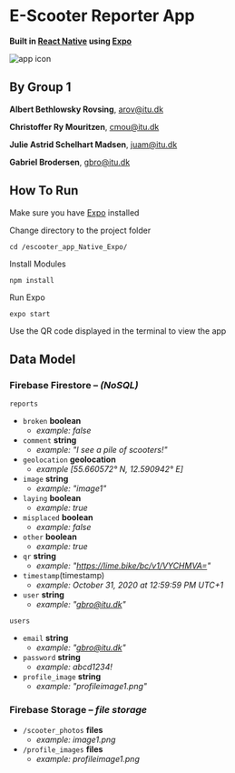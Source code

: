 # E-Scooter Reporter App

**Built in [React Native](https://reactnative.dev) using [Expo](https://expo.io)**

![app icon](e-scooter_app/assets/app_icon/app_icon_rounded.png)

## By Group 1

**Albert Bethlowsky Rovsing**,
[arov@itu.dk](mailto:arov@itu.dk)

**Christoffer Ry Mouritzen**,
[cmou@itu.dk](mailto:cmou@itu.dk)

**Julie Astrid Schelhart Madsen**,
[juam@itu.dk](mailto:juam@itu.dk)

**Gabriel Brodersen**,
[gbro@itu.dk](mailto:gbro@itu.dk)

## How To Run

Make sure you have [Expo](https://expo.io) installed

Change directory to the project folder

```Shell
cd /escooter_app_Native_Expo/
```

Install Modules

```Shell
npm install
```

Run Expo

```Shell
expo start
```

Use the QR code displayed in the terminal to view the app

## Data Model

### Firebase Firestore – *(NoSQL)*

`reports`

- `broken` **boolean**
  - *example: false*
- `comment` **string**
  - *example: "I see a pile of scooters!"*
- `geolocation` **geolocation**
  - *example [55.660572° N, 12.590942° E]*
- `image` **string**
  - *example: "image1"*
- `laying` **boolean**
  - *example: true*
- `misplaced` **boolean**
  - *example: false*
- `other` **boolean**
  - *example: true*
- `qr` **string**
  - *example: "<https://lime.bike/bc/v1/VYCHMVA=>"*
- `timestamp`(timestamp)
  - *example: October 31, 2020 at 12:59:59 PM UTC+1*
- `user` **string**
  - *example: "gbro@itu.dk"*

`users`

- `email` **string**
  - *example: "gbro@itu.dk"*
- `password` **string**
  - *example: abcd1234!*
- `profile_image` **string**
  - *example: "profileimage1.png"*

### Firebase Storage – *file storage*

- `/scooter_photos` **files**
  - *example: image1.png*
- `/profile_images` **files**
  - *example: profileimage1.png*
